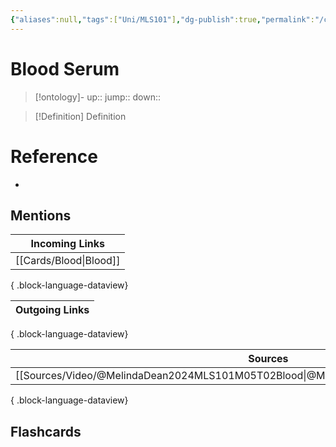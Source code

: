```yaml
---
{"aliases":null,"tags":["Uni/MLS101"],"dg-publish":true,"permalink":"/cards/blood-serum/","dgPassFrontmatter":true}
---
```


# Blood Serum

> [!ontology]-
> up:: 
> jump:: 
> down:: 

> [!Definition] Definition
> 

# Reference
- 

## Mentions
| Incoming Links            |
| ------------------------- |
| [[Cards/Blood\|Blood]] |

{ .block-language-dataview}

| Outgoing Links |
| -------------- |

{ .block-language-dataview}

| Sources                                                                                   |
| ----------------------------------------------------------------------------------------- |
| [[Sources/Video/@MelindaDean2024MLS101M05T02Blood\|@MelindaDean2024MLS101M05T02Blood]] |

{ .block-language-dataview}

## Flashcards 
